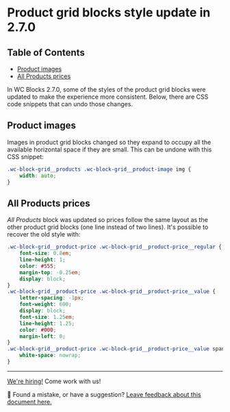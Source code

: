 # Product grid blocks style update in 2.7.0 <!-- omit in toc -->

## Table of Contents <!-- omit in toc -->

-   [Product images](#product-images)
-   [All Products prices](#all-products-prices)

In WC Blocks 2.7.0, some of the styles of the product grid blocks were updated to make the experience more consistent. Below, there are CSS code snippets that can undo those changes.

## Product images

Images in product grid blocks changed so they expand to occupy all the available horizontal space if they are small. This can be undone with this CSS snippet:

```css
.wc-block-grid__products .wc-block-grid__product-image img {
	width: auto;
}
```

## All Products prices

_All Products_ block was updated so prices follow the same layout as the other product grid blocks (one line instead of two lines). It's possible to recover the old style with:

```css
.wc-block-grid__product-price .wc-block-grid__product-price__regular {
	font-size: 0.8em;
	line-height: 1;
	color: #555;
	margin-top: -0.25em;
	display: block;
}
.wc-block-grid__product-price .wc-block-grid__product-price__value {
	letter-spacing: -1px;
	font-weight: 600;
	display: block;
	font-size: 1.25em;
	line-height: 1.25;
	color: #000;
	margin-left: 0;
}
.wc-block-grid__product-price .wc-block-grid__product-price__value span {
	white-space: nowrap;
}
```

<!-- FEEDBACK -->

---

[We're hiring!](https://woocommerce.com/careers/) Come work with us!

🐞 Found a mistake, or have a suggestion? [Leave feedback about this document here.](https://github.com/woocommerce/woocommerce-blocks/issues/new?assignees=&labels=type%3A+documentation&template=--doc-feedback.md&title=Feedback%20on%20./docs/designers/theming/product-grid-270.md)

<!-- /FEEDBACK -->
